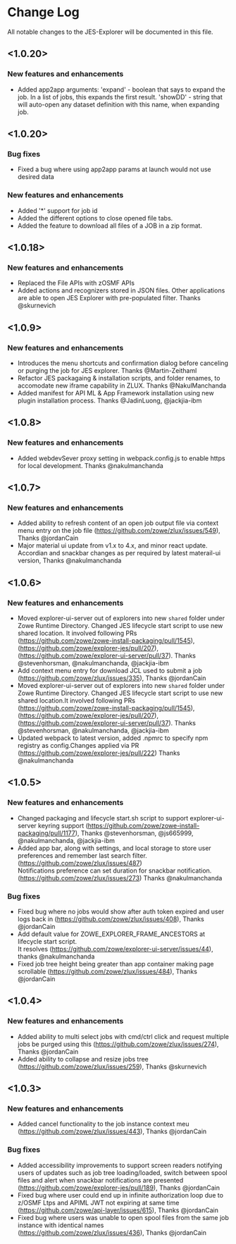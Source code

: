 # Change Log
All notable changes to the JES-Explorer will be documented in this file.

## <1.0.20>

### New features and enhancements
- Added app2app arguments: 'expand' - boolean that says to expand the job. In a list of jobs, this expands the first result. 'showDD' - string that will auto-open any dataset definition with this name, when expanding job.

## <1.0.20>

### Bug fixes
- Fixed a bug where using app2app params at launch would not use desired data

### New features and enhancements
- Added '*' support for job id
- Added the different options to close opened file tabs.
- Added the feature to download all files of a JOB in a zip format.

## <1.0.18>

### New features and enhancements
- Replaced the File APIs with zOSMF APIs
- Added actions and recognizers stored in JSON files. Other applications are able to open JES Explorer with pre-populated filter. Thanks @skurnevich

## <1.0.9>

### New features and enhancements
- Introduces the menu shortcuts and confirmation dialog before canceling or purging the job for JES explorer. Thanks @Martin-Zeithaml
- Refactor JES packagaing & installation scripts, and folder renames, to accomodate new iframe capability in ZLUX. Thanks @NakulManchanda
- Added manifest for API ML & App Framework installation using new plugin installation process. Thanks @JadinLuong, @jackjia-ibm

## <1.0.8>

### New features and enhancements
- Added webdevSever proxy setting in webpack.config.js to enable https for local development. Thanks @nakulmanchanda

## <1.0.7>

### New features and enhancements
- Added ability to refresh content of an open job output file via context menu entry on the job file (https://github.com/zowe/zlux/issues/549), Thanks @jordanCain
- Major material ui update from v1.x to 4.x, and minor react update. Accordian and snackbar changes as per required by latest materail-ui version, Thanks @nakulmanchanda

## <1.0.6>

### New features and enhancements
- Moved explorer-ui-server out of explorers into new `shared` folder under Zowe Runtime Directory.
  Changed JES lifecycle start script to use new shared location.
  It involved following PRs (https://github.com/zowe/zowe-install-packaging/pull/1545), 
  (https://github.com/zowe/explorer-jes/pull/207), (https://github.com/zowe/explorer-ui-server/pull/37). 
  Thanks @stevenhorsman, @nakulmanchanda, @jackjia-ibm
- Add context menu entry for download JCL used to submit a job (https://github.com/zowe/zlux/issues/335), 
  Thanks @jordanCain
- Moved explorer-ui-server out of explorers into new `shared` folder under Zowe Runtime Directory. Changed JES lifecycle start script to use new shared location.It involved following PRs (https://github.com/zowe/zowe-install-packaging/pull/1545), (https://github.com/zowe/explorer-jes/pull/207), (https://github.com/zowe/explorer-ui-server/pull/37). Thanks @stevenhorsman, @nakulmanchanda, @jackjia-ibm
- Updated webpack to latest version, added .npmrc to specify npm registry as config.Changes applied via PR (https://github.com/zowe/explorer-jes/pull/222) Thanks @nakulmanchanda 

## <1.0.5>

### New features and enhancements
- Changed packaging and lifecycle start.sh script to support explorer-ui-server keyring support (https://github.com/zowe/zowe-install-packaging/pull/1177), Thanks @stevenhorsman, @js665999, @nakulmanchanda, @jackjia-ibm
- Added app bar, along with settings, and local storage to store user preferences and remember last search filter.(https://github.com/zowe/zlux/issues/487)    
  Notifications preference can set duration for snackbar notification.(https://github.com/zowe/zlux/issues/273) Thanks @nakulmanchanda

### Bug fixes
- Fixed bug where no jobs would show after auth token expired and user logs back in (https://github.com/zowe/zlux/issues/408), Thanks @jordanCain
- Add default value for ZOWE_EXPLORER_FRAME_ANCESTORS at lifecycle start script.           
  It resolves (https://github.com/zowe/explorer-ui-server/issues/44), thanks @nakulmanchanda
- Fixed job tree height being greater than app container making page scrollable (https://github.com/zowe/zlux/issues/484), Thanks @jordanCain

## <1.0.4>

### New features and enhancements
- Added ability to multi select jobs with cmd/ctrl click and request multiple jobs be purged using this (https://github.com/zowe/zlux/issues/274), Thanks @jordanCain
- Added ability to collapse and resize jobs tree (https://github.com/zowe/zlux/issues/259), Thanks @skurnevich

## <1.0.3>

### New features and enhancements
<!--- - Format: Added support for <xx>. (Issue/PR number) [Doc link if any] [Thanks @contributor] --->
- Added cancel functionality to the job instance context meu (https://github.com/zowe/zlux/issues/443), Thanks @jordanCain

### Bug fixes
<!--- - Format: Fixed <xx>. (Issue/PR number) [Doc link if any] [Thanks @contributor] --->
- Added accessibility improvements to support screen readers notifying users of updates such as job tree loading/loaded, switch between spool files and alert when snackbar notifications are presented (https://github.com/zowe/explorer-jes/pull/189), Thanks @jordanCain
- Fixed bug where user could end up in infinite authorization loop due to z/OSMF Ltps and APIML JWT not expiring at same time (https://github.com/zowe/api-layer/issues/615), Thanks @jordanCain
- Fixed bug where users was unable to open spool files from the same job instance with identical names (https://github.com/zowe/zlux/issues/436), Thanks @jordanCain
